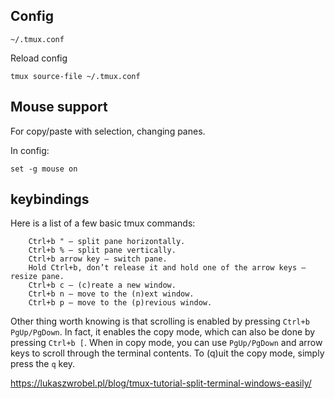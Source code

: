 ## Config

`~/.tmux.conf`

Reload config

`tmux source-file ~/.tmux.conf`

## Mouse support

For copy/paste with selection, changing panes.

In config:

`set -g mouse on`

## keybindings

Here is a list of a few basic tmux commands:

```
    Ctrl+b " — split pane horizontally.
    Ctrl+b % — split pane vertically.
    Ctrl+b arrow key — switch pane.
    Hold Ctrl+b, don’t release it and hold one of the arrow keys — resize pane.
    Ctrl+b c — (c)reate a new window.
    Ctrl+b n — move to the (n)ext window.
    Ctrl+b p — move to the (p)revious window.
```

Other thing worth knowing is that scrolling is enabled by pressing `Ctrl+b PgUp/PgDown`. In fact, it enables the copy mode, which can also be done by pressing `Ctrl+b [`. When in copy mode, you can use `PgUp/PgDown` and arrow keys to scroll through the terminal contents. To (q)uit the copy mode, simply press the `q` key.

https://lukaszwrobel.pl/blog/tmux-tutorial-split-terminal-windows-easily/
